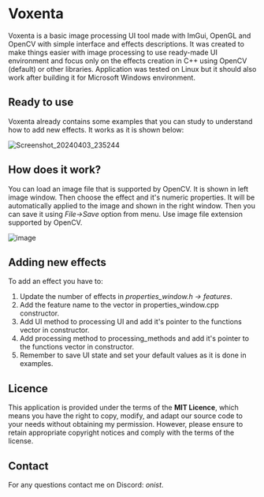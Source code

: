 # Voxenta

Voxenta is a basic image processing UI tool made with ImGui, OpenGL and OpenCV with simple interface and effects descriptions. It was created to make things easier with image processing to use ready-made UI environment and focus only on the effects creation in C++ using OpenCV (default) or other libraries.
Application was tested on Linux but it should also work after building it for Microsoft Windows environment. 

## Ready to use
Voxenta already contains some examples that you can study to understand how to add new effects. It works as it is shown below:

![Screenshot_20240403_235244](https://github.com/OnistDerFalke/Voxenta/assets/75864407/28591582-4f19-4e11-b5c9-0dd82db66c33)

## How does it work?
You can load an image file that is supported by OpenCV. It is shown in left image window. Then choose the effect and it's numeric properties. It will be automatically applied to the image and shown in the right window. 
Then you can save it using *File->Save* option from menu. Use image file extension supported by OpenCV.

![image](https://github.com/OnistDerFalke/Voxenta/assets/75864407/3d039871-3b82-4005-9a10-a964bb409278)

## Adding new effects
To add an effect you have to:
1. Update the number of effects in *properties_window.h -> features*.
2. Add the feature name to the vector in properties_window.cpp constructor.
3. Add UI method to processing UI and add it's pointer to the functions vector in constructor.
4. Add processing method to processing_methods and add it's pointer to the functions vector in constructor.
5. Remember to save UI state and set your default values as it is done in examples.

## Licence
This application is provided under the terms of the **MIT Licence**, which means you have the right to copy, modify, and adapt our source code to your needs without obtaining my permission. 
However, please ensure to retain appropriate copyright notices and comply with the terms of the license.

## Contact
For any questions contact me on Discord: *onist*.
